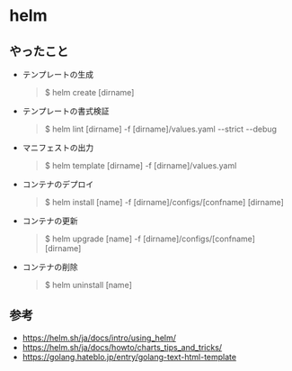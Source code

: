 # helm

## やったこと

* テンプレートの生成
  > $ helm create [dirname]
* テンプレートの書式検証
  > $ helm lint [dirname] -f [dirname]/values.yaml --strict --debug
* マニフェストの出力
  > $ helm template [dirname] -f [dirname]/values.yaml
* コンテナのデプロイ
  > $ helm install [name] -f [dirname]/configs/[confname] [dirname]
* コンテナの更新
  > $ helm upgrade [name] -f [dirname]/configs/[confname] [dirname]
* コンテナの削除
  > $ helm uninstall [name]

## 参考

* https://helm.sh/ja/docs/intro/using_helm/
* https://helm.sh/ja/docs/howto/charts_tips_and_tricks/
* https://golang.hateblo.jp/entry/golang-text-html-template

